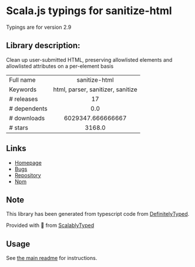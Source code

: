 
# Scala.js typings for sanitize-html

Typings are for version 2.9

## Library description:
Clean up user-submitted HTML, preserving allowlisted elements and allowlisted attributes on a per-element basis

|                    |                 |
| ------------------ | :-------------: |
| Full name          | sanitize-html |
| Keywords           | html, parser, sanitizer, sanitize |
| # releases         | 17 |
| # dependents       | 0.0 |
| # downloads        | 6029347.666666667 |
| # stars            | 3168.0 |

## Links
- [Homepage](https://github.com/apostrophecms/sanitize-html#readme)
- [Bugs](https://github.com/apostrophecms/sanitize-html/issues)
- [Repository](https://github.com/apostrophecms/sanitize-html)
- [Npm](https://www.npmjs.com/package/sanitize-html)
    


## Note
This library has been generated from typescript code from [DefinitelyTyped](https://definitelytyped.org).

Provided with :purple_heart: from [ScalablyTyped](https://github.com/oyvindberg/ScalablyTyped)

## Usage
See [the main readme](../../readme.md) for instructions.


